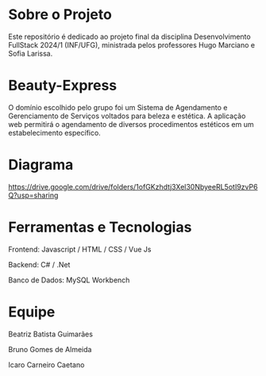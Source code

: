 # Sobre o Projeto
Este repositório é dedicado ao projeto final da disciplina Desenvolvimento FullStack 2024/1 (INF/UFG), ministrada pelos professores Hugo Marciano e Sofia Larissa.

# Beauty-Express
O domínio escolhido pelo grupo foi um Sistema de Agendamento e Gerenciamento de Serviços voltados para beleza e estética.
A aplicação web permitirá o agendamento de diversos procedimentos estéticos em um estabelecimento específico. 

# Diagrama
https://drive.google.com/drive/folders/1ofGKzhdtj3Xel30NbyeeRL5otI9zvP6Q?usp=sharing

# Ferramentas e Tecnologias
Frontend: Javascript / HTML / CSS / Vue Js

Backend: C# / .Net

Banco de Dados: MySQL Workbench

# Equipe
Beatriz Batista Guimarães

Bruno Gomes de Almeida

Icaro Carneiro Caetano 

